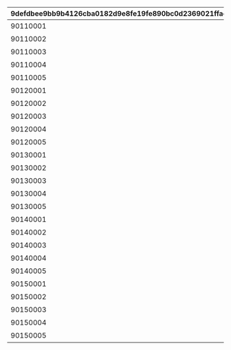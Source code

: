 |9defdbee9bb9b4126cba0182d9e8fe19fe890bc0d2369021ffac220e63d83ff8|d0b9c2b136be05bc791232b22639642761331d5eca9d8a1ccab95d89b40425a1|d934ff4da183520088e23fbdf2a55f055859da02f2b8d5f4abf1521da66df772|2b6fd85cf9ec53462040063fa29fbc594e2d136910977c4dcc047416c22feaa9|9130bc9353bb25befb2888a43bab05f1b0852d543310fd6d978473dbb7ab45c1|8923c351ade0f91b4c283363b68b1c95e309e9929302324148aefde431da7d26|c083e48cefc72c1ea3d77cfe86f4b048434f04cbafc58fab122219b7fbf97e5e|8e5eae5dce12671dab2d4831e823b2a5d23661f091a35ca57f4b80245664b4a5|
| --- | --- | --- | --- | --- | --- | --- | --- |
|90110001|70000|110001|0|1|110001|111|ガーゴイル（EASY）をクリアしよう|
|90110002|70000|110002|0|1|110001|112|ガーゴイル（NORMAL）をクリアしよう|
|90110003|70000|110003|0|1|110001|113|ガーゴイル（HARD）をクリアしよう|
|90110004|70000|110004|0|1|110001|114|ガーゴイル（VERY HARD）をクリアしよう|
|90110005|70000|110005|0|1|110001|115|ガーゴイル（EXTREME）をクリアしよう|
|90120001|70000|120001|0|1|110001|121|マグスガーゴイル（EASY）をクリアしよう|
|90120002|70000|120002|0|1|110001|122|マグスガーゴイル（NORMAL）をクリアしよう|
|90120003|70000|120003|0|1|110001|123|マグスガーゴイル（HARD）をクリアしよう|
|90120004|70000|120004|0|1|110001|124|マグスガーゴイル（VERY HARD）をクリアしよう|
|90120005|70000|120005|0|1|110001|125|マグスガーゴイル（EXTREME）をクリアしよう|
|90130001|70000|130001|0|1|110001|131|ガードガーゴイル（EASY）をクリアしよう|
|90130002|70000|130002|0|1|110001|132|ガードガーゴイル（NORMAL）をクリアしよう|
|90130003|70000|130003|0|1|110001|133|ガードガーゴイル（HARD）をクリアしよう|
|90130004|70000|130004|0|1|110001|134|ガードガーゴイル（VERY HARD）をクリアしよう|
|90130005|70000|130005|0|1|110001|135|ガードガーゴイル（EXTREME）をクリアしよう|
|90140001|70000|140001|0|1|110001|141|ガーゴイル・バースト（EASY）をクリアしよう|
|90140002|70000|140002|0|1|110001|142|ガーゴイル・バースト（NORMAL）をクリアしよう|
|90140003|70000|140003|0|1|110001|143|ガーゴイル・バースト（HARD）をクリアしよう|
|90140004|70000|140004|0|1|110001|144|ガーゴイル・バースト（VERY HARD）をクリアしよう|
|90140005|70000|140005|0|1|110001|145|ガーゴイル・バースト（EXTREME）をクリアしよう|
|90150001|70000|150001|0|1|110001|151|ガーゴイル・マギ（EASY）をクリアしよう|
|90150002|70000|150002|0|1|110001|152|ガーゴイル・マギ（NORMAL）をクリアしよう|
|90150003|70000|150003|0|1|110001|153|ガーゴイル・マギ（HARD）をクリアしよう|
|90150004|70000|150004|0|1|110001|154|ガーゴイル・マギ（VERY HARD）をクリアしよう|
|90150005|70000|150005|0|1|110001|155|ガーゴイル・マギ（EXTREME）をクリアしよう|